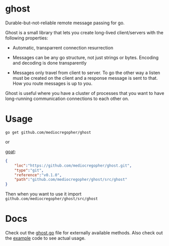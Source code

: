 # ghost

Durable-but-not-reliable remote message passing for go.

Ghost is a small library that lets you create long-lived client/servers with the
following properties:

* Automatic, transparrent connection resurrection

* Messages can be any go structure, not just strings or bytes. Encoding and
  decoding is done transparently

* Messages only travel from client to server. To go the other way a listen
  must be created on the client and a response message is sent to that. How you
  route messages is up to you.

Ghost is useful where you have a cluster of processes that you want to have
long-running communication connections to each other on.

# Usage

`go get github.com/mediocregopher/ghost`

or

[goat](http://github.com/mediocregopher/goat):
```json
{
    "loc":"https://github.com/mediocregopher/ghost.git",
    "type":"git",
    "reference":"v0.1.0",
    "path":"github.com/mediocregopher/ghost/src/ghost"
}
```

Then when you want to use it import `github.com/mediocregopher/ghost/src/ghost`

# Docs

Check out the [ghost.go](/src/ghost/ghost.go) file for externally
available methods. Also check out the [example](/example) code to see actual
usage.
